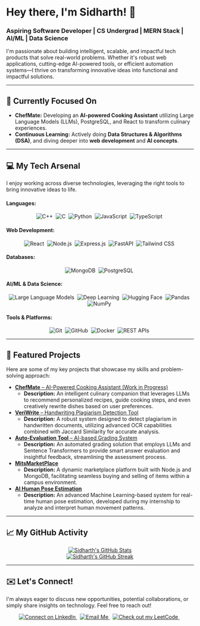# Hey there, I'm Sidharth! 👋

### **Aspiring Software Developer | CS Undergrad | MERN Stack | AI/ML | Data Science**

I'm passionate about building intelligent, scalable, and impactful tech products that solve real-world problems. Whether it's robust web applications, cutting-edge AI-powered tools, or efficient automation systems—I thrive on transforming innovative ideas into functional and impactful solutions.

---

## 🎯 Currently Focused On

* **ChefMate:** Developing an **AI-powered Cooking Assistant** utilizing Large Language Models (LLMs), PostgreSQL, and React to transform culinary experiences.
* **Continuous Learning:** Actively doing **Data Structures & Algorithms (DSA)**, and diving deeper into **web development** and **AI concepts**.

---

## 💻 My Tech Arsenal

I enjoy working across diverse technologies, leveraging the right tools to bring innovative ideas to life.

#### **Languages:**
<p align="center">
    <img src="https://img.shields.io/badge/C%2B%2B-00599C?style=for-the-badge&logo=cplusplus&logoColor=white" alt="C++"/>&nbsp;
    <img src="https://img.shields.io/badge/C-A8B9CC?style=for-the-badge&logo=c&logoColor=white" alt="C"/>&nbsp;
    <img src="https://img.shields.io/badge/Python-3670A0?style=for-the-badge&logo=python&logoColor=ffdd54" alt="Python"/>&nbsp;
    <img src="https://img.shields.io/badge/JavaScript-%23F7DF1E.svg?style=for-the-badge&logo=javascript&logoColor=black" alt="JavaScript"/>&nbsp;
    <img src="https://img.shields.io/badge/TypeScript-%23007ACC.svg?style=for-the-badge&logo=typescript&logoColor=white" alt="TypeScript"/>&nbsp;
</p>

#### **Web Development:**
<p align="center">
    <img src="https://img.shields.io/badge/React-%2361DAFB.svg?style=for-the-badge&logo=react&logoColor=white" alt="React"/>&nbsp;
    <img src="https://img.shields.io/badge/Node.js-6DA55F?style=for-the-badge&logo=node.js&logoColor=white" alt="Node.js"/>&nbsp;
    <img src="https://img.shields.io/badge/Express.js-%23000000.svg?style=for-the-badge&logo=express&logoColor=white" alt="Express.js"/>&nbsp;
    <img src="https://img.shields.io/badge/FastAPI-%23009688.svg?style=for-the-badge&logo=fastapi&logoColor=white" alt="FastAPI"/>&nbsp;
    <img src="https://img.shields.io/badge/Tailwind_CSS-%2306B6D4.svg?style=for-the-badge&logo=tailwindcss&logoColor=white" alt="Tailwind CSS"/>&nbsp;
</p>

#### **Databases:**
<p align="center">
    <img src="https://img.shields.io/badge/MongoDB-%234EA94B.svg?style=for-the-badge&logo=mongodb&logoColor=white" alt="MongoDB"/>&nbsp;
    <img src="https://img.shields.io/badge/PostgreSQL-%23316192.svg?style=for-the-badge&logo=postgresql&logoColor=white" alt="PostgreSQL"/>&nbsp;
</p>

#### **AI/ML & Data Science:**
<p align="center">
    <img src="https://img.shields.io/badge/LLMs-FF4500?style=for-the-badge&logo=openai&logoColor=white" alt="Large Language Models"/>&nbsp;
    <img src="https://img.shields.io/badge/Deep_Learning-FF6600?style=for-the-badge&logo=tensorflow&logoColor=white" alt="Deep Learning"/>&nbsp;
    <img src="https://img.shields.io/badge/Hugging_Face-FFD21C?style=for-the-badge&logo=huggingface&logoColor=black" alt="Hugging Face"/>&nbsp;
    <img src="https://img.shields.io/badge/Pandas-%23150458.svg?style=for-the-badge&logo=pandas&logoColor=white" alt="Pandas"/>&nbsp;
    <img src="https://img.shields.io/badge/NumPy-%23013243.svg?style=for-the-badge&logo=numpy&logoColor=white" alt="NumPy"/>&nbsp;
</p>

#### **Tools & Platforms:**
<p align="center">
    <img src="https://img.shields.io/badge/Git-%23F05032.svg?style=for-the-badge&logo=git&logoColor=white" alt="Git"/>&nbsp;
    <img src="https://img.shields.io/badge/GitHub-%23181717.svg?style=for-the-badge&logo=github&logoColor=white" alt="GitHub"/>&nbsp;
    <img src="https://img.shields.io/badge/Docker-%232496ED.svg?style=for-the-badge&logo=docker&logoColor=white" alt="Docker"/>&nbsp;
    <img src="https://img.shields.io/badge/REST_APIs-%23000000.svg?style=for-the-badge" alt="REST APIs"/>&nbsp;
</p>

---

## 🌟 Featured Projects

Here are some of my key projects that showcase my skills and problem-solving approach:

* [**ChefMate** – AI-Powered Cooking Assistant (Work in Progress)](https://github.com/Sid-CodeX/ChefMate)
    * **Description:** An intelligent culinary companion that leverages LLMs to recommend personalized recipes, guide cooking steps, and even creatively rewrite dishes based on user preferences.
* [**VeriWrite** – Handwriting Plagiarism Detection Tool](https://github.com/Sid-CodeX/VeriWrite)
    * **Description:** A robust system designed to detect plagiarism in handwritten documents, utilizing advanced OCR capabilities combined with Jaccard Similarity for accurate analysis.
* [**Auto-Evaluation Tool** – AI-based Grading System](https://github.com/Sid-CodeX/Auto-Answer-Grader)
    * **Description:** An automated grading solution that employs LLMs and Sentence Transformers to provide smart answer evaluation and insightful feedback, streamlining the assessment process.
* [**MitsMarketPlace**](https://github.com/Sid-CodeX/MitsMarketPlace)
    * **Description:** A dynamic marketplace platform built with Node.js and MongoDB, facilitating seamless buying and selling of items within a campus environment.
* [**AI Human Pose Estimation**](https://github.com/Sid-CodeX/Humanpose_Estimation)
    * **Description:** An advanced Machine Learning-based system for real-time human pose estimation, developed during my internship to analyze and interpret human movement patterns.

---

## 📈 My GitHub Activity

<p align="center">
    <a href="https://github.com/Sid-CodeX">
        <img src="https://github-readme-stats.vercel.app/api?username=Sid-CodeX&show_icons=true&theme=dark&count_private=true&hide_border=true" alt="Sidharth's GitHub Stats"/>
    </a>
    <br/>
    <a href="https://github.com/Sid-CodeX">
        <img src="https://github-readme-streak-stats.herokuapp.com/?user=Sid-CodeX&theme=dark&hide_border=true" alt="Sidharth's GitHub Streak"/>
    </a>
    </p>

---

## ✉️ Let's Connect!

I'm always eager to discuss new opportunities, potential collaborations, or simply share insights on technology. Feel free to reach out!

<p align="center">
    <a href="https://www.linkedin.com/in/sidharth-p-7b0097257/" target="_blank">
        <img src="https://img.shields.io/badge/LinkedIn-0A66C2?style=for-the-badge&logo=linkedin&logoColor=white" alt="Connect on LinkedIn"/>
    </a>&nbsp;
    <a href="mailto:sidharth2272004@gmail.com" target="_blank">
        <img src="https://img.shields.io/badge/Gmail-D14836?style=for-the-badge&logo=gmail&logoColor=white" alt="Email Me"/>
    </a>&nbsp;
    <a href="https://leetcode.com/Sid_CodeX" target="_blank">
        <img src="https://img.shields.io/badge/LeetCode-FFA116?style=for-the-badge&logo=leetcode&logoColor=white" alt="Check out my LeetCode"/>
    </a>&nbsp;
    </p>
